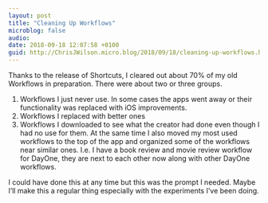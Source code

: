 ```yaml
---
layout: post
title: "Cleaning Up Workflows"
microblog: false
audio: 
date: 2018-09-18 12:07:58 +0100
guid: http://ChrisJWilson.micro.blog/2018/09/18/cleaning-up-workflows.html
---
```

Thanks to the release of Shortcuts, I cleared out about 70% of my old Workflows in preparation. There were about two or three groups. 
1. Workflows I just never use. In some cases the apps went away or their functionality was replaced with iOS improvements. 
2. Workflows I replaced with better ones
3. Workflows I downloaded to see what the creator had done even though I had no use for them. 
At the same time I also moved my most used workflows to the top of the app and organized some of the workflows near similar ones. I.e. I have a book review and movie review workflow for DayOne, they are next to each other now along with other DayOne workflows. 

I could have done this at any time but this was the prompt I needed. Maybe I’ll make this a regular thing especially with the experiments I’ve been doing. 

